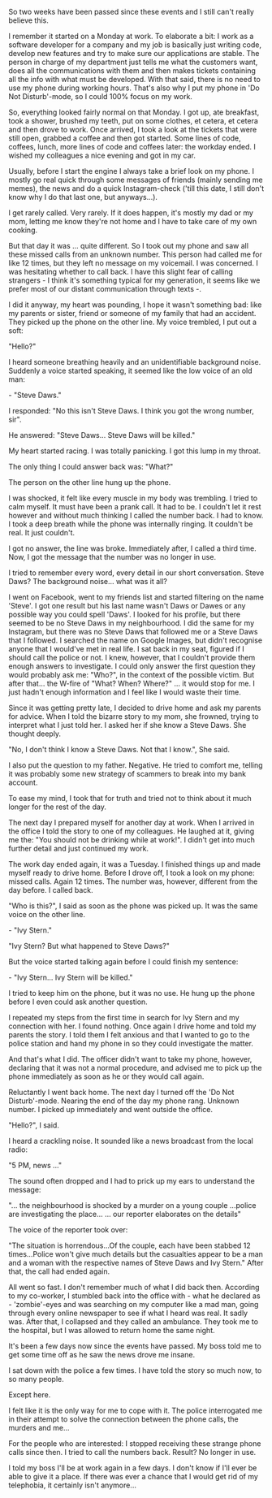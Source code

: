 So two weeks have been passed since these events and I still can't really believe this. 

I remember it started on a Monday at work. To elaborate a bit: I work as a software developer for a company and my job is basically just writing code, develop new features and try to make sure our applications are stable. The person in charge of my department just tells me what the customers want, does all the communications with them and then makes tickets containing all the info with what must be developed. With that said, there is no need to use my phone during working hours. That's also why I put my phone in 'Do Not Disturb'-mode, so I could 100% focus on my work.

So, everything looked fairly normal on that Monday. I got up, ate breakfast, took a shower, brushed my teeth, put on some clothes, et cetera, et cetera and then drove to work. Once arrived, I took a look at the tickets that were still open, grabbed a coffee and then got started. Some lines of code, coffees, lunch, more lines of code and coffees later: the workday ended. I wished my colleagues a nice evening and got in my car. 

Usually, before I start the engine I always take a brief look on my phone. I mostly go real quick through some messages of friends (mainly sending me memes), the news and do a quick Instagram-check ('till this date, I still don't know why I do that last one, but anyways...). 

I get rarely called. Very rarely. If it does happen, it's mostly my dad or my mom, letting me know they're not home and I have to take care of my own cooking. 

But that day it was ... quite different. So I took out my phone and saw all these missed calls from an unknown number. This person had called me for like 12 times, but they left no message on my voicemail. I was concerned. I was hesitating whether to call back. I have this slight fear of calling strangers - I think it's something typical for my generation, it seems like we prefer most of our distant communication through texts -. 

I did it anyway, my heart was pounding, I hope it wasn't something bad: like my parents or sister, friend or someone of my family that had an accident. They picked up the phone on the other line. My voice trembled, I put out a soft: 

"Hello?" 

I heard someone breathing heavily and an unidentifiable background noise. Suddenly a voice started speaking, it seemed like the low voice of an old man: 

\- "Steve Daws."

I responded: "No this isn't Steve Daws. I think you got the wrong number, sir". 

He answered: "Steve Daws... Steve Daws will be killed."

My heart started racing. I was totally panicking. I got this lump in my throat. 

The only thing I could answer back was: "What?" 

The person on the other line hung up the phone. 

I was shocked, it felt like every muscle in my body was trembling. I tried to calm myself. It must have been a prank call. It had to be. I couldn't let it rest however and without much thinking I called the number back. I had to know. I took a deep breath while the phone was internally ringing. It couldn't be real. It just couldn't. 

I got no answer, the line was broke. Immediately after, I called a third time. Now, I got the message that the number was no longer in use. 

I tried to remember every word, every detail in our short conversation. Steve Daws? The background noise... what was it all? 

I went on Facebook, went to my friends list and started filtering on the name 'Steve'. I got one result but his last name wasn't Daws or Dawes or any possible way you could spell 'Daws'. I looked for his profile, but there seemed to be no Steve Daws in my neighbourhood. I did the same for my Instagram, but there was no Steve Daws that followed me or a Steve Daws that I followed. I searched the name on Google Images, but didn't recognise anyone that I would've met in real life. I sat back in my seat, figured if I should call the police or not. I knew, however, that I couldn't provide them enough answers to investigate. I could only answer the first question they would probably ask me: "Who?", in the context of the possible victim. But after that... the W-fire of "What? When? Where?" ... it would stop for me. I just hadn't enough information and I feel like I would waste their time. 

Since it was getting pretty late, I decided to drive home and ask my parents for advice. When I told the bizarre story to my mom, she frowned, trying to interpret what I just told her. I asked her if she know a Steve Daws. She thought deeply. 

"No, I don't think I know a Steve Daws. Not that I know.", She said.

I also put the question to my father. Negative. He tried to comfort me, telling it was probably some new strategy of scammers to break into my bank account. 

To ease my mind, I took that for truth and tried not to think about it much longer for the rest of the day.

The next day I prepared myself for another day at work. When I arrived in the office  I told the story to one of my colleagues. He laughed at it, giving me the: "You should not be drinking while at work!". I didn't get into much further detail and just continued my work.  

The work day ended again, it was a Tuesday. I finished things up and made myself ready to drive home. Before I drove off, I took a look on my phone: missed calls. Again 12 times. The number was, however, different from the day before. I called back.  

"Who is this?", I said as soon as the phone was picked up. It was the same voice on the other line. 

\- "Ivy Stern." 

"Ivy Stern? But what happened to Steve Daws?" 

But the voice started talking again before I could finish my sentence:

\- "Ivy Stern... Ivy Stern will be killed."

I tried to keep him on the phone, but it was no use. He hung up the phone before I even could ask another question. 

I repeated my steps from the first time in search for Ivy Stern and my connection with her. I found nothing. Once again I drive home and told my parents the story. I told them I felt anxious and that I wanted to go to the police station and hand my phone in so they could investigate the matter. 

And that's what I did. The officer didn't want to take my phone, however, declaring that it was not a normal procedure, and advised me to pick up the phone immediately as soon as he or they would call again.

Reluctantly I went back home. The next day I turned off the 'Do Not Disturb'-mode. Nearing the end of the day my phone rang. Unknown number. I picked up immediately and went outside the office. 

"Hello?", I said. 

I heard a crackling noise. It sounded like a news broadcast from the local radio: 

"5 PM, news ..." 

The sound often dropped and I had to prick up my ears to understand the message: 

"... the neighbourhood is shocked by a murder on a young couple ...police are investigating the place... ... our reporter elaborates on the details"

The voice of the reporter took over: 

"The situation is horrendous...Of the couple, each have been stabbed 12 times...Police won't give much details but the casualties appear to be a man and a woman with the respective names of Steve Daws and Ivy Stern." After that, the call had ended again.

All went so fast. I don't remember much of what I did back then. According to my co-worker, I stumbled back into the office with - what he declared as - 'zombie'-eyes and was searching on my computer like a mad man, going through every online newspaper to see if what I heard was real. It sadly was. After that, I collapsed and they called an ambulance. They took me to the hospital, but I was allowed to return home the same night.

It's been a few days now since the events have passed. My boss told me to get some time off as he saw the news drove me insane. 

I sat down with the police a few times. I have told the story so much now, to so many people. 

Except here. 

I felt like it is the only way for me to cope with it. The police interrogated me in their attempt to solve the connection between the phone calls, the murders and me...  

For the people who are interested: I stopped receiving these strange phone calls since then. I tried to call the numbers back. Result? No longer in use. 

I told my boss I'll be at work again in a few days. I don't know if I'll ever be able to give it a place. If there was ever a chance that I would get rid of my telephobia, it certainly isn't anymore...